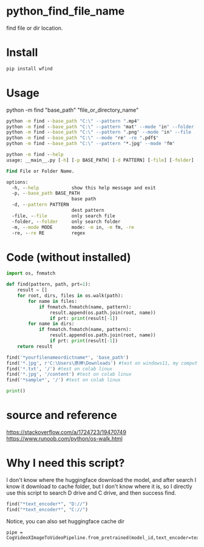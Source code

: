 # python_find_file_name
find file or dir location. 

# Install
```cmd
pip install wfind
```

# Usage
python -m find "base_path" "file_or_directory_name"
```cmd
python -m find --base_path "C:\" --pattern ".mp4"
python -m find --base_path "C:\" --pattern "mat" --mode "in" --folder
python -m find --base_path "C:\" --pattern ".png" --mode "in" --file
python -m find --base_path "C:\" --mode "re" -re ".pdf$" 
python -m find --base_path "C:\" --pattern "*.jpg" --mode "fm" 

python -m find --help
usage: __main__.py [-h] [-p BASE_PATH] [-d PATTERN] [-file] [-folder] [-m MODE] [-re RE]

Find File or Folder Name.

options:
  -h, --help            show this help message and exit
  -p, --base_path BASE_PATH
                        base path
  -d, --pattern PATTERN
                        dest pattern
  -file, --file         only search file
  -folder, --folder     only search folder
  -m, --mode MODE       mode: -m in, -m fm, -re
  -re, --re RE          regex
```


# Code (without installed)
```py
import os, fnmatch

def find(pattern, path, prt=1):
    result = []
    for root, dirs, files in os.walk(path):
        for name in files:
            if fnmatch.fnmatch(name, pattern):
                result.append(os.path.join(root, name))
                if prt: print(result[-1])
        for name in dirs:
            if fnmatch.fnmatch(name, pattern):
                result.append(os.path.join(root, name))
                if prt: print(result[-1])
    return result

find('*yourfilenameordictname*', 'base_path')
find('*.jpg', r'C:\Users\原神\Downloads') #test on windows11, my computer.
find('*.txt', '/') #test on colab linux
find('*.jpg', '/content') #test on colab linux
find('*sample*', '/') #test on colab linux

print()
```

# source and reference
https://stackoverflow.com/a/1724723/19470749 <br>
https://www.runoob.com/python/os-walk.html

# Why I need this script?
I don't know where the huggingface download the model, and after search I know it download to cache folder, but I don't know where it is, so I directly use this script to search D drive and C drive, and then success find.
```py
find("*text_encoder*", "D://")
find("*text_encoder*", "C://")
```

Notice, you can also set huggingface cache dir
```
pipe = CogVideoXImageToVideoPipeline.from_pretrained(model_id,text_encoder=text_encoder,transformer=transformer,vae=vae,torch_dtype=torch.float16,cache_dir="D://3")
```
